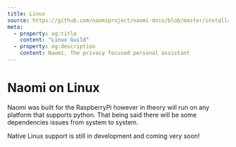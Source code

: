 ```yaml
---
title: Linux
source: https://github.com/naomiproject/naomi-docs/blob/master/installation/linux.md
meta:
  - property: og:title
    content: "Linux Guild"
  - property: og:description
    content: Naomi, The privacy focused personal assistant
---
```


# Naomi on Linux

Naomi was built for the RaspberryPi however in theory will run on any platform that supports python. That being said there will be some dependencies issues from system to system.

Native Linux support is still in development and coming very soon!

<DocPreviousVersions/>
<EditPageLink/>
